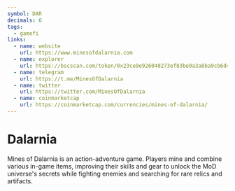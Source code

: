 ```yaml
---
symbol: DAR
decimals: 6
tags:
  - gamefi
links:
  - name: website
    url: https://www.minesofdalarnia.com
  - name: explorer
    url: https://bscscan.com/token/0x23ce9e926048273ef83be0a3a8ba9cb6d45cd978
  - name: telegram
    url: https://t.me/MinesOfDalarnia
  - name: twitter
    url: https://twitter.com/MinesOfDalarnia
  - name: coinmarketcap
    url: https://coinmarketcap.com/currencies/mines-of-dalarnia/
---
```


# Dalarnia

Mines of Dalarnia is an action-adventure game. Players mine and combine various in-game items, improving their skills and gear to unlock the MoD universe's secrets while fighting enemies and searching for rare relics and artifacts.
